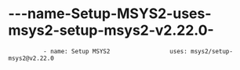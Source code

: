 # ---name-Setup-MSYS2-uses-msys2-setup-msys2-v2.22.0-
              - name: Setup MSYS2                 uses: msys2/setup-msys2@v2.22.0             
